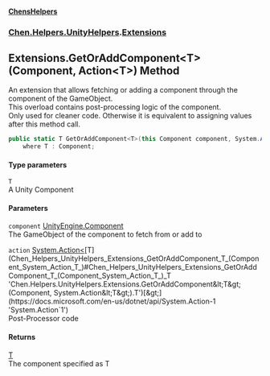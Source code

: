 #### [ChensHelpers](index 'index')
### [Chen.Helpers.UnityHelpers](Chen_Helpers_UnityHelpers 'Chen.Helpers.UnityHelpers').[Extensions](Chen_Helpers_UnityHelpers_Extensions 'Chen.Helpers.UnityHelpers.Extensions')
## Extensions.GetOrAddComponent&lt;T&gt;(Component, Action&lt;T&gt;) Method
An extension that allows fetching or adding a component through the component of the GameObject.  
This overload contains post-processing logic of the component.  
Only used for cleaner code. Otherwise it is equivalent to assigning values after this method call.  
```csharp
public static T GetOrAddComponent<T>(this Component component, System.Action<T> action)
    where T : Component;
```
#### Type parameters
<a name='Chen_Helpers_UnityHelpers_Extensions_GetOrAddComponent_T_(Component_System_Action_T_)_T'></a>
`T`  
A Unity Component
  
#### Parameters
<a name='Chen_Helpers_UnityHelpers_Extensions_GetOrAddComponent_T_(Component_System_Action_T_)_component'></a>
`component` [UnityEngine.Component](https://docs.microsoft.com/en-us/dotnet/api/UnityEngine.Component 'UnityEngine.Component')  
The GameObject of the component to fetch from or add to
  
<a name='Chen_Helpers_UnityHelpers_Extensions_GetOrAddComponent_T_(Component_System_Action_T_)_action'></a>
`action` [System.Action&lt;](https://docs.microsoft.com/en-us/dotnet/api/System.Action-1 'System.Action`1')[T](Chen_Helpers_UnityHelpers_Extensions_GetOrAddComponent_T_(Component_System_Action_T_)#Chen_Helpers_UnityHelpers_Extensions_GetOrAddComponent_T_(Component_System_Action_T_)_T 'Chen.Helpers.UnityHelpers.Extensions.GetOrAddComponent&lt;T&gt;(Component, System.Action&lt;T&gt;).T')[&gt;](https://docs.microsoft.com/en-us/dotnet/api/System.Action-1 'System.Action`1')  
Post-Processor code
  
#### Returns
[T](Chen_Helpers_UnityHelpers_Extensions_GetOrAddComponent_T_(Component_System_Action_T_)#Chen_Helpers_UnityHelpers_Extensions_GetOrAddComponent_T_(Component_System_Action_T_)_T 'Chen.Helpers.UnityHelpers.Extensions.GetOrAddComponent&lt;T&gt;(Component, System.Action&lt;T&gt;).T')  
The component specified as T
